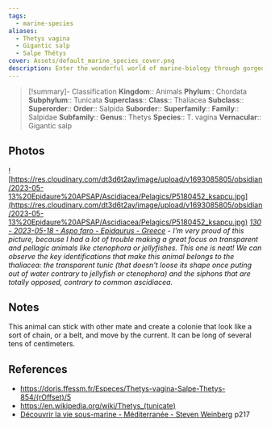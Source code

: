 ```yaml
---
tags:
  - marine-species
aliases:
  - Thetys vagina
  - Gigantic salp
  - Salpe Thétys
cover: Assets/default_marine_species_cover.png
description: Enter the wonderful world of marine-biology through gorgeous underwater pictures of marine animals. Thaliacea are pelagic seasquirt. Animal shaped like wineskin, totally transparent, that can be confused with jellyfishes.
---
```

> [!summary]- Classification
**Kingdom**:: Animals
**Phylum**:: Chordata
**Subphylum**:: Tunicata
**Superclass**::
**Class**:: Thaliacea
**Subclass**::
**Superorder**::
**Order**:: Salpida
**Suborder**::
**Superfamily**::
**Family**:: Salpidae
**Subfamily**::
**Genus**:: Thetys
**Species**:: T. vagina
**Vernacular**:: Gigantic salp

## Photos
![https://res.cloudinary.com/dt3d6t2ay/image/upload/v1693085805/obsidian/2023-05-13%20Epidaure%20APSAP/Ascidiacea/Pelagics/P5180452_ksapcu.jpg](https://res.cloudinary.com/dt3d6t2ay/image/upload/v1693085805/obsidian/2023-05-13%20Epidaure%20APSAP/Ascidiacea/Pelagics/P5180452_ksapcu.jpg)
*[130 - 2023-05-18 - Aspo faro - Epidaurus - Greece](130%20-%202023-05-18%20-%20Aspo%20faro%20-%20Epidaurus%20-%20Greece.md) - I'm very proud of this picture, because I had a lot of trouble making a great focus on transparent and pellagic animals like ctenophora or jellyfishes. This one is neat! We can observe the key identifications that make this animal belongs to the thaliacea: the transparent tunic (that doesn't loose its shape once puting out of water contrary to jellyfish or ctenophora) and the siphons that are totally opposed, contrary to common ascidiacea.*

## Notes
This animal can stick with other mate and create a colonie that look like a sort of chain, or a belt, and move by the current. It can be long of several tens of centimeters. 

## References
- https://doris.ffessm.fr/Especes/Thetys-vagina-Salpe-Thetys-854/(rOffset)/5
- https://en.wikipedia.org/wiki/Thetys_(tunicate)
- [Découvrir la vie sous-marine - Méditerranée - Steven Weinberg](Découvrir%20la%20vie%20sous-marine%20-%20Méditerranée%20-%20Steven%20Weinberg.md) p217